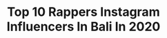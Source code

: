 ---
title: Top 10 Rappers Instagram Influencers In Bali In 2020
description: >-
  Find top rappers Instagram influencers in Bali in 2020. Most popular hashtags: #bali #hiphop #rap #repost.
platform: Instagram
profiles:
  - username: "ice339"
    fullname: >-
      АЙСУЛУ ДЮСЮМБАЕВА
    location: "Indonesia"
    followers: 12242
    engagement: 1182
    commentsToLikes: 0.058116
    id: ck8t2nlhz03rd0j78chig38se
    verified: false
    hashtags: "#godzillachallenge, #eminemgodzilla, #godzilla, #baliindonesia"
  - username: "jamesahoot"
    fullname: >-
      James Hoot Ⓥ
    location: "Indonesia"
    followers: 17944
    engagement: 530
    commentsToLikes: 0.121358
    id: ck5q6q3m5yffz0i11wry671wo
    verified: false
    hashtags: "#rap, #australianbushfires, #planetvegandoc, #bali"
  - username: "brayenmc_official"
    fullname: >-
      BrayenMc
    location: "Indonesia"
    followers: 16056
    engagement: 676
    commentsToLikes: 0.040603
    id: ck55nxrtb77qp0i11seiwx3oy
    verified: false
    hashtags: "#hiphopindo, #rap, #twista, #30kforwamena"
  - username: "p__frozen"
    fullname: >-
      P Frozen
    location: "Indonesia"
    followers: 5283
    engagement: 535
    commentsToLikes: 0.032889
    id: ck5q874xp4ran0i1128mz3bc9
    verified: false
    hashtags: "#tetapkerjadidalamrumah, #rap, #covid19, #academistrap"
  - username: "maxbrynnn_"
    fullname: >-
      Max Bryan Laode
    location: "Indonesia"
    followers: 4555
    engagement: 1579
    commentsToLikes: 0.020151
    id: ck6ud77qfjgo70j717cvpp05l
    verified: false
    hashtags: "#niki, #88rising, #masihsma, #bimbeljakarta"
  - username: "kunal_chhabhria"
    fullname: >-
      Kunal Chhabhria
    location: "Indonesia"
    followers: 107967
    engagement: 2429
    commentsToLikes: 0.014590
    id: ck0w4gdiayfqi0i199b457p4e
    verified: false
    hashtags: "#potd, #diamondplaybutton, #girl, #scary"
  - username: "rudyhamzah_"
    fullname: >-
      𝑅𝓊𝒹𝒾𝒶𝓃𝓉𝒶𝒽𝒶𝓂𝓏𝒶𝒽
    location: "Indonesia"
    followers: 20850
    engagement: 1443
    commentsToLikes: 0.026426
    id: ck5ziwkougib70i14tdh1jucm
    verified: false
    hashtags: "#coversongid, #ngakakkocak, #kocak, #dagelan"
  - username: "dohyon.x1"
    fullname: >-
      Nam Dohyon 남도현 X1
    location: "Indonesia"
    followers: 98113
    engagement: 377
    commentsToLikes: 0.006065
    id: ck0vxbffzy2w50i19ushqhd6c
    verified: false
    hashtags: "#dohyon, #bisnismudah, #bisnisonline, #bisnisanakmudakekinian"
  - username: "92_hak_off"
    fullname: >-
      Hak O F F I C I A L P A G E
    location: "Indonesia"
    followers: 27784
    engagement: 822
    commentsToLikes: 0.037783
    id: ck6udaczcjyk30j71xpih3wh4
    verified: false
    hashtags: "#miks, #sevsevacher, #unlimit, #arihakihamergin"
  - username: "hdiizt_14"
    fullname: >-
      pujia
    location: "Indonesia"
    followers: 2403
    engagement: 1703
    commentsToLikes: 0.352609
    id: ck5zyu969ajf60i14xf5qdz0s
    verified: false
    hashtags: "#r15holic, #bike, #sportbike, #bikelive"
---